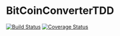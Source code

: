 # BitCoinConverterTDD

[![Build Status](https://github.com/jeremycook123/BitcoinConverterTDD/workflows/cloudacademy.bitcoinconverter.build/badge.svg)](https://github.com/jeremycook123/BitcoinConverterTDD/actions) [![Coverage Status](https://coveralls.io/repos/github/jeremycook123/BitcoinConverterTDD/badge.svg?branch=master)](https://coveralls.io/github/jeremycook123/BitcoinConverterTDD?branch=master)